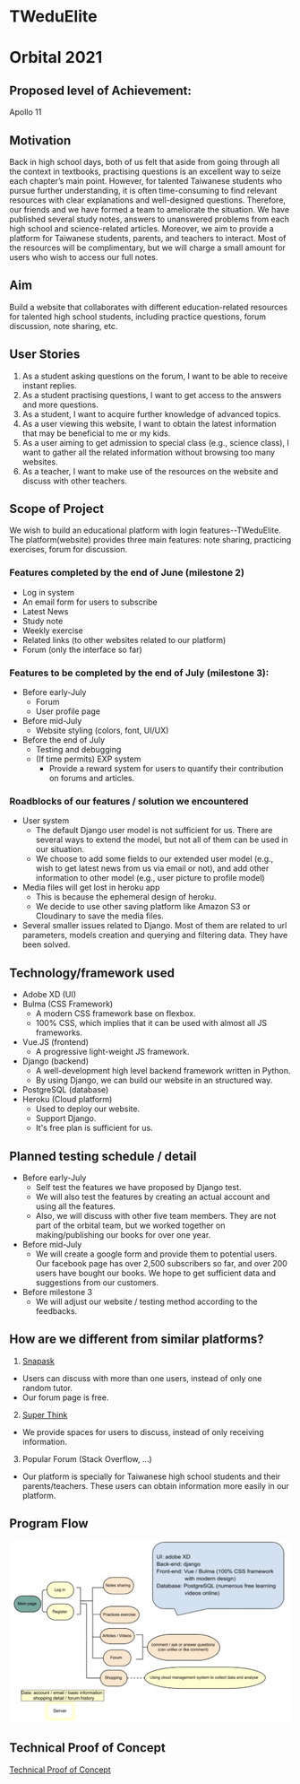 # TWeduElite
# Orbital 2021
## Proposed level of Achievement:
Apollo 11

## Motivation
Back in high school days, both of us felt that aside from going through all the context in textbooks, practising questions is an excellent way to seize each chapter’s main point. However, for talented Taiwanese students who pursue further understanding, it is often time-consuming to find relevant resources with clear explanations and well-designed questions. Therefore, our friends and we have formed a team to ameliorate the situation. We have published several study notes, answers to unanswered problems from each high school and science-related articles. Moreover, we aim to provide a platform for Taiwanese students, parents, and teachers to interact. Most of the resources will be complimentary, but we will charge a small amount for users who wish to access our full notes.

## Aim
Build a website that collaborates with different education-related resources for talented high school students, including practice questions, forum discussion, note sharing, etc.
 
## User Stories
1. As a student asking questions on the forum, I want to be able to receive instant replies.
2. As a student practising questions, I want to get access to the answers and more questions.
3. As a student, I want to acquire further knowledge of advanced topics.
4. As a user viewing this website, I want to obtain the latest information that may be beneficial to me or my kids. 
5. As a user aiming to get admission to special class (e.g., science class), I want to gather all the related information without browsing too many websites.
6. As a teacher, I want to make use of the resources on the website and discuss with other teachers.

## Scope of Project
We wish to build an educational platform with login features--TWeduElite. The platform(website) provides three main features: note sharing, practicing exercises, forum for discussion.

### Features completed by the end of June (milestone 2)
- Log in system
- An email form for users to subscribe
- Latest News
- Study note
- Weekly exercise
- Related links (to other websites related to our platform)
- Forum (only the interface so far)

### Features to be completed by the end of July (milestone 3):
- Before early-July
  - Forum
  - User profile page
- Before mid-July
  - Website styling (colors, font, UI/UX)
- Before the end of July
  - Testing and debugging
  - (If time permits) EXP system
    - Provide a reward system for users to quantify their contribution on forums and articles. 

### Roadblocks of our features / solution we encountered
- User system
  - The default Django user model is not sufficient for us. There are several ways to extend the model, but not all of them can be used in our situation.
  - We choose to add some fields to our extended user model (e.g., wish to get latest news from us via email or not), and add other information to other model (e.g., user picture to profile model)
- Media files will get lost in heroku app
  - This is because the ephemeral design of heroku.
  - We decide to use other saving platform like Amazon S3 or Cloudinary to save the media files.
- Several smaller issues related to Django. Most of them are related to url parameters, models creation and querying and filtering data. They have been solved.

## Technology/framework used
- Adobe XD (UI)
- Bulma (CSS Framework)
  - A modern CSS framework base on flexbox.
  - 100% CSS, which implies that it can be used with almost all JS frameworks.
- Vue.JS (frontend)
  - A progressive light-weight JS framework.
- Django (backend)
  - A well-development high level backend framework written in Python.
  - By using Django, we can build our website in an structured way.
- PostgreSQL (database)
- Heroku (Cloud platform)
  - Used to deploy our website.
  - Support Django.
  - It's free plan is sufficient for us.

## Planned testing schedule / detail
- Before early-July
  - Self test the features we have proposed by Django test.
  - We will also test the features by creating an actual account and using all the features.
  - Also, we will discuss with other five team members. They are not part of the orbital team, but we worked together on making/publishing our books for over one year. 
- Before mid-July
  - We will create a google form and provide them to potential users. Our facebook page has over 2,500 subscribers so far, and over 200 users have bought our books. We hope to get sufficient data and suggestions from our customers.
- Before milestone 3
  - We will adjust our website / testing method according to the feedbacks.

## How are we different from similar platforms? 
1. [Snapask](https://snapask.com/zh-tw/) <br />
  - Users can discuss with more than one users, instead of only one random tutor.
  - Our forum page is free.
2. [Super Think](https://superthink.org/) <br />
  - We provide spaces for users to discuss, instead of only receiving information.
3. Popular Forum (Stack Overflow, ...) <br />
  - Our platform is specially for Taiwanese high school students and their parents/teachers. These users can obtain information more easily in our platform.

## Program Flow
![program Flow](/programFlow.png)

## Technical Proof of Concept
[Technical Proof of Concept](https://tweduelite.herokuapp.com/)
